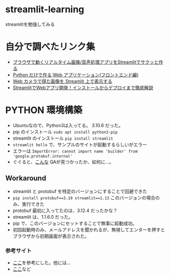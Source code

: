 # streamlit-learning
streamlitを勉強してみる

# 自分で調べたリンク集
* [ブラウザで動くリアルタイム画像/音声処理アプリをStreamlitでサクッと作る](https://zenn.dev/whitphx/articles/streamlit-realtime-cv-app)
* [Python だけで作る Web アプリケーション(フロントエンド編)](https://zenn.dev/alivelimb/books/python-web-frontend)
* [Web カメラで得た画像を Streamlit 上で表示する](https://qiita.com/SatoshiTerasaki/items/f1724d68deecdc14103f)
* [StreamlitでWebアプリ開発！インストールからデプロイまで徹底解説](https://camp.trainocate.co.jp/magazine/streamlit-web/) 


# PYTHON 環境構築
* Ubuntuなので、Python3は入ってる。 3.10.6 だった。
* pip のインストール `sudo apt install python3-pip`
* streamlit のインストール `pip install streamlit`
* `streamlit hello` で、サンプルのサイトが起動するらしいがエラー
* エラーは `ImportError: cannot import name 'builder' from 'google.protobuf.internal'`
* ぐぐると、[こんな](https://discuss.streamlit.io/t/streamlit-1-16-error-when-running-app-with-local-tunnel-possibly-related-to-incorrect-protobuf-version/35094) QAが見つかったか、如何に…。

## Workaround
* streamlit と protobuf を特定のバージョンにすることで回避できた
* `pip install protobuf==3.19 streamlit==1.13` このバージョンの場合のみ、実行できた
* protobuf 最初に入ってたのは、3.12.4 だったかな？
* streamlit は、1.1.6.0 だった。
* pip で、このバージョンにセットすることで無事に起動成功。
* 初回起動時のみ、メールアドレスを聞かれるが、無視してエンターを押すとブラウザから初期画面が表示された。

### 参考サイト
* [ここ](https://community.deepnote.com/c/ask-anything/install-streamlit-in-deepnote)を参考にした。他には…
* [ここ](https://discuss.streamlit.io/t/streamlit-1-16-error-when-running-app-with-local-tunnel-possibly-related-to-incorrect-protobuf-version/35094)など
